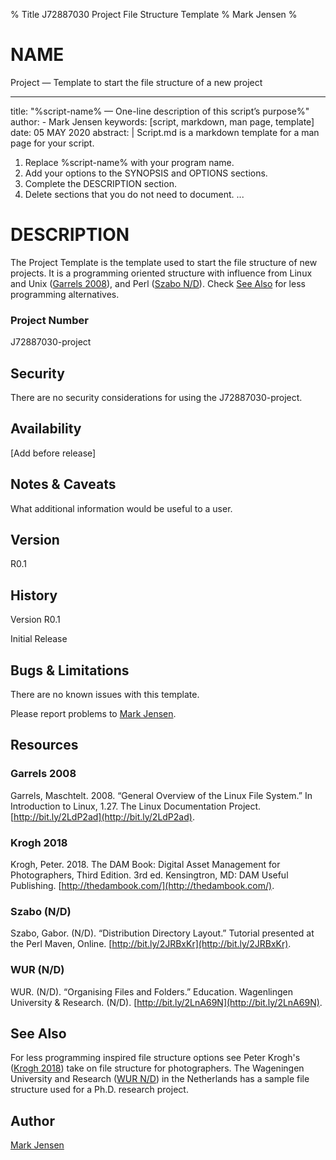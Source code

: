 % Title J72887030 Project File Structure Template
% Mark Jensen
% 


# NAME

Project — Template to start the file structure of a new project

---
title: "%script-name% — One-line description of this script&rsquo;s purpose%"
author:
    - Mark Jensen
keywords: [script, markdown, man page, template]
date: 05 MAY 2020
abstract: |
Script.md is a markdown template for a man page for your script.

1. Replace %script-name% with your program name.
2. Add your options to the SYNOPSIS and OPTIONS sections.
3. Complete the DESCRIPTION section.
4. Delete sections that you do not need to document.
...

# DESCRIPTION

The Project Template is the template used
to start the file structure
of new projects.
It is a programming oriented structure with influence
from Linux and Unix ([Garrels 2008](#garrels-2008)), and Perl ([Szabo N/D](#szabo-nd)).
Check [See Also](#see-also) for less programming alternatives.

### Project Number

J72887030-project

## Security

There are no security considerations for using the J72887030-project.

## Availability

[Add before release]

## Notes & Caveats

What additional information would be useful to a user.

## Version

R0.1

## History

Version R0.1

Initial Release

## Bugs & Limitations

There are no known issues with this template.

Please report problems to [Mark Jensen](#author).

## Resources

### Garrels 2008
Garrels, Maschtelt. 2008. “General Overview of the Linux File System.”
In Introduction to Linux, 1.27. The Linux Documentation Project.
[http://bit.ly/2LdP2ad](http://bit.ly/2LdP2ad).

### Krogh 2018 
Krogh, Peter. 2018.
The DAM Book: Digital Asset Management for Photographers, Third Edition.
3rd ed. Kensingtron, MD: DAM Useful Publishing.
[http://thedambook.com/](http://thedambook.com/).

### Szabo (N/D)
Szabo, Gabor. (N/D). “Distribution Directory Layout.”
Tutorial presented at the Perl Maven, Online.
[http://bit.ly/2JRBxKr](http://bit.ly/2JRBxKr).

### WUR (N/D)
WUR. (N/D). “Organising Files and Folders.” Education.
Wagenlingen University & Research. (N/D).
[http://bit.ly/2LnA69N](http://bit.ly/2LnA69N).

## See Also

For less programming inspired file structure options
see Peter Krogh's ([Krogh 2018](#krogh-2018)) take on file structure for photographers.
The Wageningen University and Research ([WUR N/D](#wur-nd)) in the Netherlands
has a sample file structure used for a Ph.D. research project.

## Author

[Mark Jensen](mailto:mark@jensen.net)
